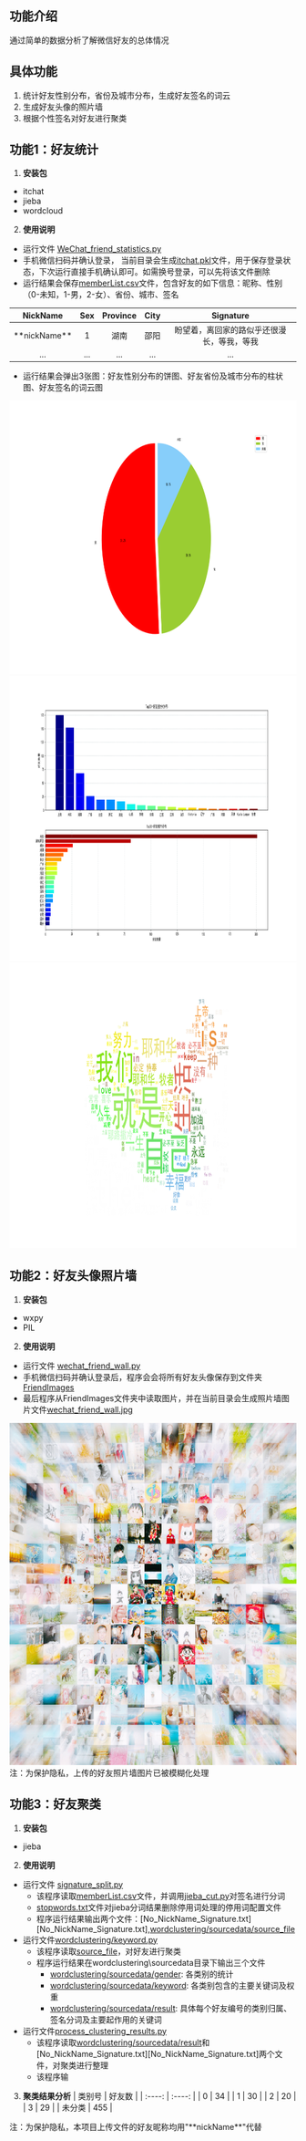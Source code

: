 ## 功能介绍
通过简单的数据分析了解微信好友的总体情况

## 具体功能
1. 统计好友性别分布，省份及城市分布，生成好友签名的词云
2. 生成好友头像的照片墙
3. 根据个性签名对好友进行聚类

## 功能1：好友统计
1. **安装包**
 * itchat
 * jieba
 * wordcloud
2. **使用说明**
 * 运行文件 [WeChat_friend_statistics.py](WeChat_friend_statistics.py)
 * 手机微信扫码并确认登录， 当前目录会生成[itchat.pkl](itchat.pkl)文件，用于保存登录状态，下次运行直接手机确认即可。如需换号登录，可以先将该文件删除
 * 运行结果会保存[memberList.csv](memberList.csv)文件，包含好友的如下信息：昵称、性别（0-未知，1-男，2-女）、省份、城市、签名

|  NickName   | Sex  | Province  | City  | Signature  |
|  :----:  | :----:  | :----:  | :----:  | :----:  |
| \*\*nickName\*\*  | 1 | 湖南 | 邵阳 | 盼望着，离回家的路似乎还很漫长，等我，等我 |
| ...  |...  |...  |...  |...  |

 * 运行结果会弹出3张图：好友性别分布的饼图、好友省份及城市分布的柱状图、好友签名的词云图
<div align=center><img width="900" height="480" src="data/好友性别分布.png"/></div>
<div align=center><img width="900" height="500" src="data/好友省份及城市分布.png"/></div>
<div align=center><img width="900" height="500" src="data/签名词云.png"/></div>

## 功能2：好友头像照片墙
1. **安装包**
 * wxpy
 * PIL
2. **使用说明**
 * 运行文件 [wechat_friend_wall.py](wechat_friend_wall.py)
 * 手机微信扫码并确认登录后，程序会会将所有好友头像保存到文件夹[FriendImages](FriendImages)
 * 最后程序从FriendImages文件夹中读取图片，并在当前目录会生成照片墙图片文件[wechat_friend_wall.jpg](wechat_friend_wall.jpg)
<div align=center><img width="600" height="600" src="wechat_friend_wall.jpg"/></div>
注：为保护隐私，上传的好友照片墙图片已被模糊化处理

## 功能3：好友聚类
1. **安装包**
 * jieba
2. **使用说明**
 * 运行文件 [signature_split.py](signature_split.py)
    * 该程序读取[memberList.csv](memberList.csv)文件，并调用[jieba_cut.py](jieba_cut.py)对签名进行分词
    * [stopwords.txt](stopwords.txt)文件对jieba分词结果删除停用词处理的停用词配置文件
    * 程序运行结果输出两个文件：[No_NickName_Signature.txt][No_NickName_Signature.txt],[wordclustering/sourcedata/source_file](wordclustering/sourcedata/source_file)
 * 运行文件[wordclustering/keyword.py](wordclustering/keyword.py)
    * 该程序读取[source_file](wordclustering/sourcedata/source_file)，对好友进行聚类
    * 程序运行结果在wordclustering\sourcedata目录下输出三个文件
      * [wordclustering/sourcedata/gender](wordclustering/sourcedata/gender): 各类别的统计
      * [wordclustering/sourcedata/keyword](wordclustering/sourcedata/keyword): 各类别包含的主要关键词及权重
      * [wordclustering/sourcedata/result](wordclustering/sourcedata/result): 具体每个好友编号的类别归属、签名分词及主要起作用的关键词
 * 运行文件[process_clustering_results.py](process_clustering_results.py)
    * 该程序读取[wordclustering/sourcedata/result](wordclustering/sourcedata/result)和[No_NickName_Signature.txt][No_NickName_Signature.txt]两个文件，对聚类进行整理
    * 该程序输
3. **聚类结果分析**
|  类别号   | 好友数  |
|  :----:  | :----:  |
| 0  | 34 | 
| 1  | 30  |
| 2  | 20 | 
| 3  | 29  |
| 未分类  | 455  |

注：为保护隐私，本项目上传文件的好友昵称均用"\*\*nickName\*\*"代替